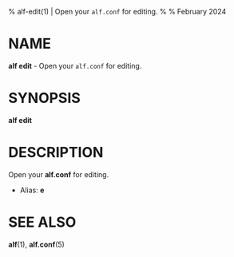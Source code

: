 % alf-edit(1) | Open your `alf.conf` for editing.
% 
% February 2024

NAME
==================================================

**alf edit** - Open your `alf.conf` for editing.

SYNOPSIS
==================================================

**alf edit**

DESCRIPTION
==================================================

Open your **alf.conf** for editing.

- Alias: **e**

SEE ALSO
==================================================

**alf**(1), **alf.conf**(5)


